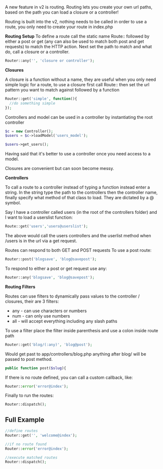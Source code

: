 A new feature in v2 is routing. Routing lets you create your own url paths, based on the path you can load a closure or a controller!

Routing is built into the v2, nothing needs to be called in order to use a route, you only need to create your route in index.php

**Routing Setup**
To define a route call the static name Route:: followed by either a post or get (any can also be used to match both post and get requests) to match the HTTP action. Next set the path to match and what do, call a closure or a controller.

```php
Router::any('', 'closure or controller');
```

**Closures**

A closure is a function without a name, they are useful when you only need simple logic for a route, to use a closure first call Route:: then set the url pattern you want to match against followed by a function

```php
Router::get('simple', function(){
  //do something simple
});
```

Controllers and model can be used in a controller by instantiating the root controller

```php
$c = new Controller();
$users = $c->loadModel('users_model');

$users->get_users();
```

Having said that it's better to use a controller once you need access to a model.

Closures are convenient but can soon become messy.

**Controllers**

To call a route to a controller instead of typing a function instead enter a string. In the string type the path to the controllers then the controller name, finally specify what method of that class to load. They are dictated by a @ symbol.

Say I have a controller called users (in the root of the controllers folder) and I want to load a userslist function:
```php
Route::get('users','users@userslist');
```

The above would call the users controllers and the userlist method when /users is in the url via a get request.

Routes can respond to both GET and POST requests
To use a post route:
```php
Router::post('blogsave', 'blog@savepost');
```

To respond to either a post or get request use any:
```php
Router::any('blogsave', 'blog@savepost');
```

**Routing Filters**

Routes can use filters to dynamically pass values to the controller / closures, their are 3 filters:

- any - can use characters or numbers
- num - can only use numbers
- all - will accept everything including any slash paths

To use a filter place the filter inside parenthesis and use a colon inside route path

```php
Router::get('blog/(:any)', 'blog@post');
```

Would get past to app/controllers/blog.php anything after blog/ will be passed to post method.

```php
public function post($slug){
```

If there is no route defined, you can call a custom callback, like:
```php
Router::error('error@index');
```

Finally to run the routes:
```php
Router::dispatch();
```

## Full Example
```php
//define routes
Router::get('', 'welcome@index');

//if no route found
Router::error('error@index');

//execute matched routes
Router::dispatch();
```
